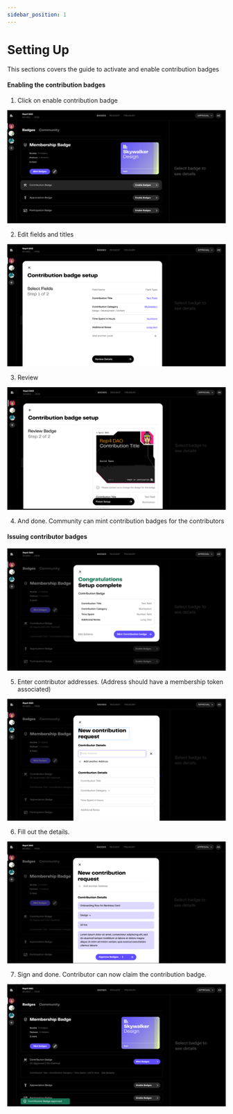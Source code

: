 ```yaml
---
sidebar_position: 1
---
```


# Setting Up

This sections covers the guide to activate and enable contribution badges

#### Enabling the contribution badges

1. Click on enable contribution badge

![1](./img/setting_up/1.png)

2. Edit fields and titles

![2](./img/setting_up/2.png)

3. Review

![3](./img/setting_up/3.png)

4. And done. Community can mint contribution badges for the contributors

#### Issuing contributor badges

![5](./img/setting_up/4.png)

5. Enter contributor addresses. (Address should have a membership token associated)

![5](./img/setting_up/5.png)

6. Fill out the details.

![5](./img/setting_up/6.png)

7. Sign and done. Contributor can now claim the contribution badge.

![5](./img/setting_up/7.png)

